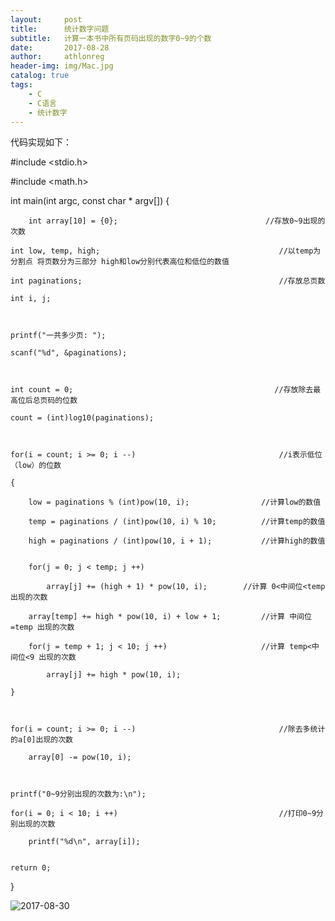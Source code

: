 ```yaml
---
layout:     post
title:      统计数字问题
subtitle:   计算一本书中所有页码出现的数字0~9的个数
date:       2017-08-28
author:     athlonreg
header-img: img/Mac.jpg
catalog: true
tags:
    - C
    - C语言
    - 统计数字
---
```


代码实现如下：



#include <stdio.h>

#include <math.h>


int main(int argc, const char * argv[]) 
{
    

    	int array[10] = {0};                                 //存放0~9出现的次数
    
	int low, temp, high;                                        //以temp为分割点 将页数分为三部分 high和low分别代表高位和低位的数值
    
	int paginations;                                            //存放总页数

	int i, j;
    
    

	printf("一共多少页: ");
    
	scanf("%d", &paginations);
  
  
    
	int count = 0;                                             //存放除去最高位后总页码的位数
    
	count = (int)log10(paginations);
    
    

	for(i = count; i >= 0; i --)                                //i表示低位（low）的位数
    
	{
        
		low = paginations % (int)pow(10, i);                //计算low的数值
        
		temp = paginations / (int)pow(10, i) % 10;          //计算temp的数值
        
		high = paginations / (int)pow(10, i + 1);           //计算high的数值
        
        
		for(j = 0; j < temp; j ++)
            
			array[j] += (high + 1) * pow(10, i);        //计算 0<中间位<temp 出现的次数
        
		array[temp] += high * pow(10, i) + low + 1;         //计算 中间位=temp 出现的次数
        
		for(j = temp + 1; j < 10; j ++)                     //计算 temp<中间位<9 出现的次数
            
			array[j] += high * pow(10, i);
    
	}
    
    

	for(i = count; i >= 0; i --)                                //除去多统计的a[0]出现的次数
        
		array[0] -= pow(10, i);
    

    
	printf("0~9分别出现的次数为:\n");
    
	for(i = 0; i < 10; i ++)                                    //打印0~9分别出现的次数
        
		printf("%d\n", array[i]);
    
    
	return 0;

}


![2017-08-30](http://ovefvi4g3.bkt.clouddn.com/2017-08-30-1.png)

